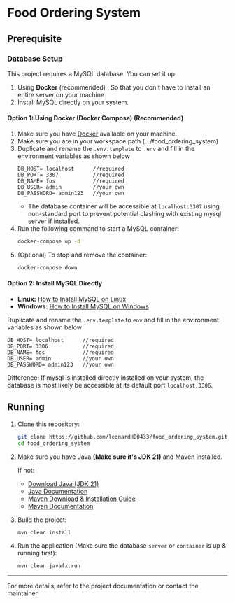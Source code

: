 # Food Ordering System

## Prerequisite

### Database Setup

This project requires a MySQL database. You can set it up 

1. Using **Docker** (recommended) : So that you don't have to install an entire server on your machine
2. Install MySQL directly on your system.

#### Option 1: Using Docker (Docker Compose) (Recommended)

1. Make sure you have [Docker](https://docs.docker.com/get-docker/) available on your machine.
2. Make sure you are in your workspace path (.../food_ordering_system) 
3. Duplicate and rename the `.env.template` to `.env` and fill in the environment variables as shown below
    ```
    DB_HOST= localhost      //required
    DB_PORT= 3307           //required
    DB_NAME= fos            //required
    DB_USER= admin          //your own
    DB_PASSWORD= admin123   //your own
    ```
    - The database container will be accessible at `localhost:3307` using non-standard port to prevent potential clashing with existing mysql server if installed.
4. Run the following command to start a MySQL container:
   ```bash
   docker-compose up -d
   ```
5. (Optional) To stop and remove the container:
   ```bash
   docker-compose down
   ```

#### Option 2: Install MySQL Directly

- **Linux:** [How to Install MySQL on Linux](https://www.digitalocean.com/community/tutorials/how-to-install-mysql-on-ubuntu-20-04)
- **Windows:** [How to Install MySQL on Windows](https://dev.mysql.com/doc/mysql-installation-excerpt/8.0/en/windows-installation.html)

Duplicate and rename the `.env.template` to `env` and fill in the environment variables as shown below
```
DB_HOST= localhost      //required
DB_PORT= 3306           //required
DB_NAME= fos            //required
DB_USER= admin          //your own
DB_PASSWORD= admin123   //your own
```
Difference: If mysql is installed directly installed on your system, the database is most likely be accessible at its default port `localhost:3306`.

## Running

1. Clone this repository:
   ```bash
   git clone https://github.com/leonardHD0433/food_ordering_system.git
   cd food_ordering_system
   ```
2. Make sure you have Java **(Make sure it's JDK 21)** and Maven installed.

    If not:

    - [Download Java (JDK 21)](https://adoptium.net/temurin/releases/?version=21)
    - [Java Documentation](https://docs.oracle.com/en/java/javase/21/)
    - [Maven Download & Installation Guide](https://maven.apache.org/install.html)
    - [Maven Documentation](https://maven.apache.org/guides/index.html)

3. Build the project:
   ```bash
   mvn clean install
   ```
4. Run the application (Make sure the database `server` or `container` is up & running first):
   ```bash
   mvn clean javafx:run
   ```

---

For more details, refer to the project documentation or contact the maintainer.
